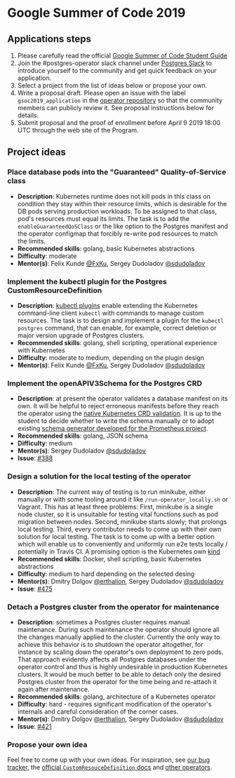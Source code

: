 <h1>Google Summer of Code 2019</h1>

## Applications steps

1. Please carefully read the official [Google Summer of Code Student Guide](https://google.github.io/gsocguides/student/)
2. Join the #postgres-operator slack channel under [Postgres Slack](https://postgres-slack.herokuapp.com) to introduce yourself to the community and get quick feedback on your application.
3. Select a project from the list of ideas below or propose your own.
4. Write a proposal draft.  Please open an issue with the label `gsoc2019_application` in the [operator repository](https://github.com/zalando/postgres-operator/issues)  so that the community members can publicly review it. See proposal instructions below for details.
5. Submit proposal and the proof of enrollment before April 9 2019 18:00 UTC through the web site of the Program.

## Project ideas


### Place database pods into the "Guaranteed" Quality-of-Service class

* **Description**: Kubernetes runtime does not kill pods in this class on condition they stay within their resource limits, which is desirable for the DB pods serving production workloads.  To be assigned to that class, pod's resources must equal its limits. The task is to add the `enableGuaranteedQoSClass` or the like option to the Postgres manifest and the operator configmap that forcibly re-write pod resources to match the limits.
* **Recommended skills**: golang, basic Kubernetes abstractions
* **Difficulty**: moderate
* **Mentor(s)**:  Felix Kunde [@FxKu](https://github.com/fxku), Sergey Dudoladov [@sdudoladov](https://github.com/sdudoladov)

### Implement the kubectl plugin for the Postgres CustomResourceDefinition

* **Description**: [kubectl plugins](https://kubernetes.io/docs/tasks/extend-kubectl/kubectl-plugins/) enable extending the Kubernetes command-line client `kubectl`  with commands to manage custom resources. The task is to design and implement a plugin for the `kubectl postgres` command,
that can enable, for example, correct deletion or major version upgrade of Postgres clusters.
* **Recommended skills**: golang, shell scripting, operational experience with Kubernetes
* **Difficulty**: moderate to medium, depending on the plugin design
* **Mentor(s)**:  Felix Kunde [@FxKu](https://github.com/fxku), Sergey Dudoladov [@sdudoladov](https://github.com/sdudoladov)

### Implement the openAPIV3Schema for the Postgres CRD

* **Description**: at present the operator validates a database manifest on its own.
It will be helpful to reject erroneous manifests before they reach the operator using the [native Kubernetes CRD validation](https://kubernetes.io/docs/tasks/access-kubernetes-api/custom-resources/custom-resource-definitions/#validation). It is up to the student to decide whether to write the schema manually or to adopt existing [schema generator developed for the Prometheus project](https://github.com/ant31/crd-validation).
* **Recommended skills**: golang, JSON schema
* **Difficulty**: medium
* **Mentor(s)**: Sergey Dudoladov [@sdudoladov](https://github.com/sdudoladov)
* **Issue**: [#388](https://github.com/zalando/postgres-operator/issues/388)

###  Design a solution for the local testing of the operator

* **Description**: The current way of testing is to run minikube, either manually or with some tooling around it like `/run-operator_locally.sh` or Vagrant. This has at least three problems:
First, minikube is a single node cluster, so it is unsuitable for testing vital functions such as pod migration between nodes. Second, minikube starts slowly; that prolongs local testing.
Third, every contributor  needs to come up with their own solution for local testing. The task is to come up with a better option which will enable us to conveniently and uniformly  run e2e tests locally / potentially in Travis CI.
A promising option is the Kubernetes own [kind](https://github.com/kubernetes-sigs/kind)  
* **Recommended skills**: Docker, shell scripting, basic Kubernetes abstractions
* **Difficulty**: medium to hard depending on the selected desing
* **Mentor(s)**: Dmitry Dolgov [@erthalion](https://github.com/erthalion), Sergey Dudoladov [@sdudoladov](https://github.com/sdudoladov)
* **Issue**: [#475](https://github.com/zalando/postgres-operator/issues/475)

### Detach a Postgres cluster from the operator for maintenance

* **Description**: sometimes a Postgres cluster requires manual maintenance. During such maintenance the operator should ignore all the changes manually applied to the cluster.
  Currently the only way to achieve this behavior is to shutdown the operator altogether, for instance by scaling down the operator's own deployment to zero pods. That approach evidently affects all Postgres databases under the operator control and thus is highly undesirable in production Kubernetes clusters. It would be much better to be able to detach only the desired Postgres cluster from the operator for the time being and re-attach it again after maintenance.
* **Recommended skills**: golang, architecture of a Kubernetes operator
* **Difficulty**: hard - requires significant modification of the operator's internals and careful consideration of the corner cases.
* **Mentor(s)**: Dmitry Dolgov [@erthalion](https://github.com/erthalion), Sergey Dudoladov [@sdudoladov](https://github.com/sdudoladov)
* **Issue**: [#421](https://github.com/zalando/postgres-operator/issues/421)

### Propose your own idea

Feel free to come up with your own ideas.  For inspiration,
see [our bug tracker](https://github.com/zalando/postgres-operator/issues),
the [official `CustomResouceDefinition` docs](https://kubernetes.io/docs/tasks/access-kubernetes-api/custom-resources/custom-resource-definitions/)
and [other operators](https://github.com/operator-framework/awesome-operators).
